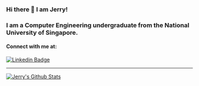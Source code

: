 <!--
**Lucria/Lucria** is a ✨ _special_ ✨ repository because its `README.md` (this file) appears on your GitHub profile.

Here are some ideas to get you started:

- 🔭 I’m currently working on ...
- 🌱 I’m currently learning ...
- 👯 I’m looking to collaborate on ...
- 🤔 I’m looking for help with ...
- 💬 Ask me about ...
- 📫 How to reach me: ...
- 😄 Pronouns: ...
- ⚡ Fun fact: ...
-->
### Hi there 👋 I am Jerry!

### I am a Computer Engineering undergraduate from the National University of Singapore.

#### Connect with me at:
[![Linkedin Badge](https://img.shields.io/badge/-JerryZhang-blue?style=flat-square&logo=Linkedin&logoColor=white&link=https://www.linkedin.com/in/jerry-zhang-3a5135185/)](https://www.linkedin.com/in/jerry-zhang-3a5135185/)

---

<a href="https://github.com/lucria">
<img align="center" alt="Jerry's Github Stats" src="https://github-readme-stats.vercel.app/api?username=lucria&show_icons=true&hide_border=true&count_private=true&include_all_commits=true&theme=radical" /></a>
